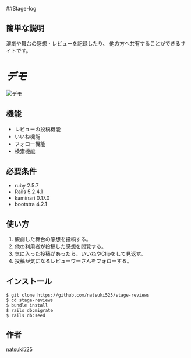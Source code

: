 ##Stage-log

## 簡単な説明
 
演劇や舞台の感想・レビューを記録したり、
他の方へ共有することができるサイトです。
# ***デモ***
 
![デモ](https://image-url.gif)
 
## 機能
 
- レビューの投稿機能
- いいね機能
- フォロー機能
- 検索機能
 
## 必要条件
- ruby 2.5.7
- Rails 5.2.4.1
- kaminari 0.17.0
- bootstra 4.2.1

## 使い方
 
1. 観劇した舞台の感想を投稿する。
2. 他の利用者が投稿した感想を閲覧する。
3. 気に入った投稿があったら、いいねやClipをして見返す。
4. 投稿が気になるレビューワーさんをフォローする。
 
## インストール
 
```
$ git clone https://github.com/natsuki525/stage-reviews
$ cd stage-reviews
$ bundle install
$ rails db:migrate
$ rails db:seed
```
 
## 作者
 
[natsuki525](https://github.com/natsuki525)